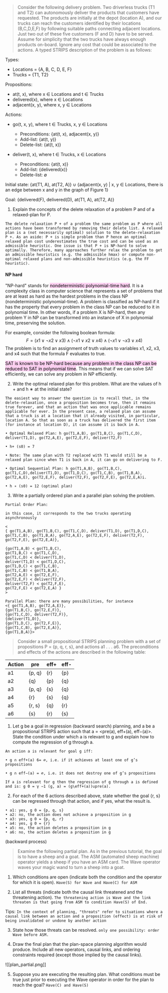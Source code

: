 
>Consider the following delivery problem. Two driverless trucks (T1 and T2) can autonomously deliver the products that customers have requested. The products are initially at the depot (location A), and our trucks can reach the customers identified by their locations (B,C,D,E,F) by following suitable paths connecting adjacent locations. Just two out of these five customers (F and D) have to be served. Assume for simplicity that the two trucks have always enough products on-board. Ignore any cost that could be associated to the actions. A typed STRIPS description of the problem is as follows:

Types:

-   Locations = {A, B, C, D, E, F}
-   Trucks = {T1, T2}

Propositions:

-   at(t, x), where x ∈ Locations and t ∈ Trucks
-   delivered(x), where x ∈ Locations
-   adjacent(x, y), where x, y ∈ Locations

Actions:

-   go(t, x, y), where t ∈ Trucks, x, y ∈ Locations
    
    -   Preconditions: {at(t, x), adjacent(x, y)}
    -   Add-list: {at(t, y)}
    -   Delete-list: {at(t, x)}
    
-   deliver(t, x), where t ∈ Trucks, x ∈ Locations
    
    -   Preconditions: {at(t, x)}
    -   Add-list: {delivered(x)}
    -   Delete-list: ∅

Initial state: {at(T1, A), at(T2, A)} ∪ {adjacent(x, y) | x, y ∈ Locations, there is an edge between x and y in the graph of Figure 1}

Goal: {delivered(F), delivered(D), at(T1, A), at(T2, A)}

1. Explain the concepts of the delete relaxation of a problem P and of a relaxed-plan for P.

`The delete relaxation P + of a problem the same problem as P where all actions have been transformed by removing their delete list. A relaxed plan is a (not necessarily optimal) solution to the delete-relaxation P +. As an aside: P + is simple problem than P hence an optimal relaxed plan cost underestimates the true cost and can be used as an admissible heuristic. One issue is that P + is NP-hard to solve optimally. Therefore, many approaches further relax the problem to get an admissible heuristics (e.g. the admissible hmax) or compute non-optimal relaxed plans and non-admissible heuristics (e.g. the FF heuristic).`

#### NP hard
"NP-hard" stands for <mark style="background: #FFB8EBA6;">nondeterministic polynomial-time hard</mark>. It is a complexity class in computer science that represents a set of problems that are at least as hard as the hardest problems in the class NP (nondeterministic polynomial-time).
A problem is classified as NP-hard if it has the property that every problem in the class NP can be reduced to it in polynomial time. In other words, if a problem X is NP-hard, then any problem Y in NP can be transformed into an instance of X in polynomial time, preserving the solution.

For example, consider the following boolean formula:
$$F = (x1 ∨ ¬x2 ∨ x3) ∧ (¬x1 ∨ x2 ∨ x4) ∧ (¬x1 ∨ ¬x3 ∨ x4)$$
The problem is to find an assignment of truth values to variables x1, x2, x3, and x4 such that the formula F evaluates to true.

<mark style="background: #FFB8EBA6;">SAT is known to be NP-hard because any problem in the class NP can be reduced to SAT in polynomial time</mark>. This means that if we can solve SAT efficiently, we can solve any problem in NP efficiently.


2. Write the optimal relaxed plan for this problem. What are the values of h + and h ∗ at the initial state?

```
The easiest way to answer the question is to recall that, in the delete-relaxation, once a proposition becomes true, then it remains true forever, and that an action that was once applicable remains applicable for ever. In the present case, a relaxed plan can assume that a truck is at a location that it already visited, in particular, location A. So that as soon as a truck has delivered the first item (for instance at location D), it can assume it is back in A.

• Optimal Relaxed Plan: h go(T1,A,B), go(T1,B,C), go(T1,C,D), deliver(T1,D), go(T2,A,E), go(T2,E,F), deliver(T2,F)

• h+ (s0) = 7 

• Note: The same plan with T2 replaced with T1 would still be a relaxed plan since when T1 is back in A, it can go on delivering to F.

• Optimal Sequential Plan: h go(T1,A,B), go(T1,B,C), go(T1,C,D),deliver(T1,D), go(T1,D,C), go(T1,C,B), go(T1,B,A), go(T2,A,E), go(T2,E,F), deliver(T2,F), go(T2,F,E), go(T2,E,A)i. 

• h ∗ (s0) = 12 (optimal plan)
```


3. Write a partially ordered plan and a parallel plan solving the problem.

```
Partial Order Plan: 

in this case, it corresponds to the two trucks operating asynchronously 

<
{ go(T1,A,B), go(T1,B,C), go(T1,C,D), deliver(T1,D), go(T1,D,C), go(T1,C,B), go(T1,B,A), go(T2,A,E), go(T2,E,F), deliver(T2,F), go(T2,F,E), go(T2,E,A)}, 

{go(T1,A,B) ≺ go(T1,B,C),
go(T1,B,C) ≺ go(T1,C,D),
go(T1,C,D) ≺ deliver(T1,D), 
deliver(T1,D) ≺ go(T1,D,C), 
go(T1,D,C) ≺ go(T1,C,B), 
go(T1,C,B) ≺ go(T1,B,A), 
go(T2,A,E) ≺ go(T2,E,F), 
go(T2,E,F) ≺ deliver(T2,F), 
deliver(T2,F) ≺ go(T2,F,E), 
go(T2,F,E) ≺ go(T2,E,A) }
>

Parallel Plan: there are many possibilities, for instance
<{ go(T1,A,B), go(T2,A,E)}, 
{go(T1,B,C), go(T2,E,F)}, 
{go(T1,C,D), deliver(T2,F)}, 
{deliver(T1,D)}, 
{go(T1,D,C), go(T2,F,E)}, 
{go(T1,C,B), go(T2,E,A)}, 
{go(T1,B,A)}>
```


> Consider a small propositional STRIPS planning problem with a set of propositions P = {p, q, r, s}, and actions a1 . . . a6. The preconditions and effects of the actions are described in the following table:

| Action | pre    | eff+  | eff- |
|--------|--------|-------|------|
| a1     | {p, q} | {r}   | {p}  |
| a2     | {q}    | {p}   | {q}  |
| a3     | {p, q} | {s}   | {q}  |
| a4     | {r}    | {s}   | {q}  |
| a5     | {r, s} | {q}   | {r}  |
| a6     | {s}    | {r}   | {s}  |

1. Let g be a goal in regression (backward search) planning, and a be a propositional STRIPS action such that a = <pre(a), eff+(a), eff−(a)>. State the condition under which a is relevant to g and explain how to compute the regression of g through a.

```
An action a is relevant for goal g iff: 

• g ∩ eff+(a) 6= ∅, i.e. if it achieves at least one of g’s propositions 

• g ∩ eff−(a) = ∅, i.e. it does not destroy one of g’s propositions

If a is relevant for g then the regression of g through a is defined and is: g 0 = γ −1 (g, a) = (g\eff+(a))∪pre(a).
```

2. For each of the 6 actions described above, state whether the goal {r, s} can be regressed through that action, and if yes, what the result is.

```
• a1: yes, g 0 = {p, q, s} 
• a2: no, the action does not achieve a proposition in g 
• a3: yes, g 0 = {p, q, r} 
• a4: yes, g 0 = {r} 
• a5: no, the action deletes a proposition in g 
• a6: no, the action deletes a proposition in g
```

(backward process)

> Examine the following partial plan. As in the previous tutorial, the goal is to have a sheep and a goat. The ASM (automated sheep machine) operator yields a sheep if you have an ASM card. The Wave operator waves your magic wand to turn a sheep into a goat.

1. Which conditions are open (indicate both the condition and the operator for which it is open).
`Have(S) for Wave and Have(C) for ASM`

2. List all threats (indicate both the causal link threatened and the threatening action). 
`The threatening action is Wave and the link threaten is that going from ASM to condition Have(S) of End.`

Tips:
`In the context of planning, "threats" refer to situations where a causal link between an action and a proposition (effect) is at risk of being invalidated or undone by another action`

3. State how those threats can be resolved.
`only one possibility: order Wave before ASM.`

4. Draw the final plan that the plan-space planning algorithm would produce. Include all new operators, causal links, and ordering constraints required (except those implied by the causal links).

![[plan_partial.png]]

5. Suppose you are executing the resulting plan. What conditions must be true just prior to executing the Wave operator in order for the plan to reach the goal?
`Have(C) and Have(S)`

